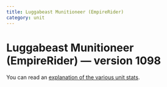 ```yaml
---
title: Luggabeast Munitioneer (EmpireRider)
category: unit
---
```


# Luggabeast Munitioneer (EmpireRider) — version 1098

You can read an [explanation  of the various unit stats](unitexplained.md).

